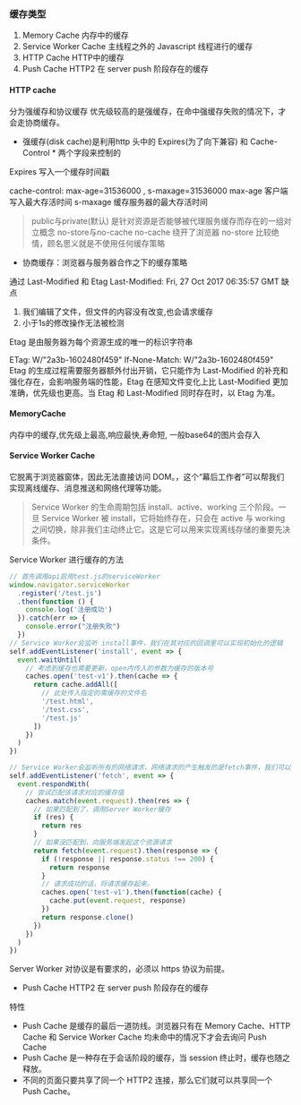 ### 缓存类型
1. Memory Cache 内存中的缓存
2. Service Worker Cache 主线程之外的 Javascript 线程进行的缓存
3. HTTP Cache HTTP中的缓存
4. Push Cache HTTP2 在 server push 阶段存在的缓存

#### HTTP cache
分为强缓存和协议缓存
优先级较高的是强缓存，在命中强缓存失败的情况下，才会走协商缓存。

- 强缓存(disk cache)是利用http 头中的 Expires(为了向下兼容) 和 Cache-Control * 两个字段来控制的

Expires 写入一个缓存时间戳


cache-control: max-age=31536000 , s-maxage=31536000 
max-age 客户端写入最大存活时间
s-maxage 缓存服务器的最大存活时间

> public与private(默认) 是针对资源是否能够被代理服务缓存而存在的一组对立概念 
> no-store与no-cache no-cache 绕开了浏览器 no-store 比较绝情，顾名思义就是不使用任何缓存策略

- 协商缓存：浏览器与服务器合作之下的缓存策略

通过 Last-Modified 和 Etag 
Last-Modified: Fri, 27 Oct 2017 06:35:57 GMT
缺点 
1. 我们编辑了文件，但文件的内容没有改变,也会请求缓存
2. 小于1s的修改操作无法被检测


Etag 是由服务器为每个资源生成的唯一的标识字符串

ETag: W/"2a3b-1602480f459"
If-None-Match: W/"2a3b-1602480f459"
Etag 的生成过程需要服务器额外付出开销，它只能作为 Last-Modified 的补充和强化存在，会影响服务端的性能，Etag 在感知文件变化上比 Last-Modified 更加准确，优先级也更高。当 Etag 和 Last-Modified 同时存在时，以 Etag 为准。


#### MemoryCache
内存中的缓存,优先级上最高,响应最快,寿命短, 一般base64的图片会存入

#### Service Worker Cache
它脱离于浏览器窗体，因此无法直接访问 DOM。，这个“幕后工作者”可以帮我们实现离线缓存、消息推送和网络代理等功能。

> Service Worker 的生命周期包括 install、active、working 三个阶段。一旦 Service Worker 被 install，它将始终存在，只会在 active 与 working 之间切换，除非我们主动终止它。这是它可以用来实现离线存储的重要先决条件。

Service Worker 进行缓存的方法
```javascript
// 首先调用api启用test.js的serviceWorker
window.navigator.serviceWorker
  .register('/test.js')
  .then(function () {
    console.log('注册成功')
  }).catch(err => {
    console.error("注册失败")
  })
// Service Worker会监听 install事件，我们在其对应的回调里可以实现初始化的逻辑  
self.addEventListener('install', event => {
  event.waitUntil(
    // 考虑到缓存也需要更新，open内传入的参数为缓存的版本号
    caches.open('test-v1').then(cache => {
      return cache.addAll([
        // 此处传入指定的需缓存的文件名
        '/test.html',
        '/test.css',
        '/test.js'
      ])
    })
  )
})

// Service Worker会监听所有的网络请求，网络请求的产生触发的是fetch事件，我们可以在其对应的监听函数中实现对请求的拦截，进而判断是否有对应到该请求的缓存，实现从Service Worker中取到缓存的目的
self.addEventListener('fetch', event => {
  event.respondWith(
    // 尝试匹配该请求对应的缓存值
    caches.match(event.request).then(res => {
      // 如果匹配到了，调用Server Worker缓存
      if (res) {
        return res
      }
      // 如果没匹配到，向服务端发起这个资源请求
      return fetch(event.request).then(response => {
        if (!response || response.status !== 200) {
          return response
        }
        // 请求成功的话，将请求缓存起来。
        caches.open('test-v1').then(function(cache) {
          cache.put(event.request, response)
        })
        return response.clone()
      })
    })
  )
})
```

Server Worker 对协议是有要求的，必须以 https 协议为前提。


- Push Cache HTTP2 在 server push 阶段存在的缓存

特性
- Push Cache 是缓存的最后一道防线。浏览器只有在 Memory Cache、HTTP Cache 和 Service Worker Cache 均未命中的情况下才会去询问 Push Cache
- Push Cache 是一种存在于会话阶段的缓存，当 session 终止时，缓存也随之释放。
- 不同的页面只要共享了同一个 HTTP2 连接，那么它们就可以共享同一个 Push Cache。
